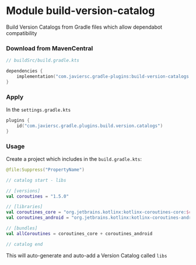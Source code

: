 # Module build-version-catalog

Build Version Catalogs from Gradle files which allow dependabot compatibility

### Download from MavenCentral

```kotlin
// buildSrc/build.gradle.kts

dependencies { 
    implementation("com.javiersc.gradle-plugins:build-version-catalogs:$version") 
}
```

### Apply

In the `settings.gradle.kts`

```kotlin
plugins {
    id("com.javiersc.gradle.plugins.build.version.catalogs")
}
```

### Usage

Create a project which includes in the `build.gradle.kts`:

```kotlin
@file:Suppress("PropertyName")

// catalog start - libs

// [versions]
val coroutines = "1.5.0"

// [libraries]
val coroutines_core = "org.jetbrains.kotlinx:kotlinx-coroutines-core:$coroutines"
val coroutines_android = "org.jetbrains.kotlinx:kotlinx-coroutines-android:$coroutines"

// [bundles]
val allCoroutines = coroutines_core + coroutines_android

// catalog end
```

This will auto-generate and auto-add a Version Catalog called `libs`
